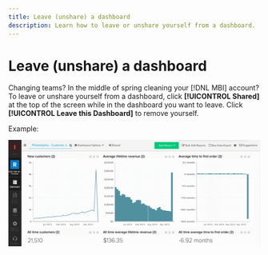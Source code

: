 ```yaml
---
title: Leave (unshare) a dashboard
description: Learn how to leave or unshare yourself from a dashboard.
---
```

# Leave (unshare) a dashboard

Changing teams? In the middle of spring cleaning your [!DNL MBI] account? To leave or unshare yourself from a dashboard, click **[!UICONTROL Shared]** at the top of the screen while in the dashboard you want to leave. Click **[!UICONTROL Leave this Dashboard]** to remove yourself.

Example:

![leave dashboard](../../assets/Leave_Dashboard.gif)

